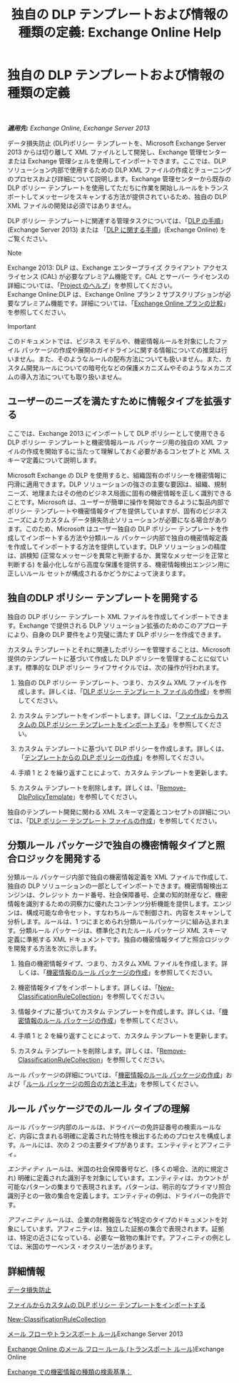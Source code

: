 ﻿---
title: '独自の DLP テンプレートおよび情報の種類の定義: Exchange Online Help'
TOCTitle: 独自の DLP テンプレートおよび情報の種類の定義
ms:assetid: f4622dba-3347-4758-b4a2-f01b043c908c
ms:mtpsurl: https://technet.microsoft.com/ja-jp/library/JJ674310(v=EXCHG.150)
ms:contentKeyID: 49896554
ms.date: 05/22/2018
mtps_version: v=EXCHG.150
ms.translationtype: HT
---

# 独自の DLP テンプレートおよび情報の種類の定義

 

_**適用先:** Exchange Online, Exchange Server 2013_

データ損失防止 (DLP)ポリシー テンプレートを、Microsoft Exchange Server 2013 からは切り離して XML ファイルとして開発し、Exchange 管理センターまたは Exchange 管理シェルを使用してインポートできます。ここでは、DLP ソリューション内部で使用するための DLP XML ファイルの作成とチューニングのプロセスおよび詳細について説明します。Exchange 管理センターから既存の DLP ポリシー テンプレートを使用してただちに作業を開始しルールをトランスポートしてメッセージをスキャンする方法が提供されているため、独自の DLP XML ファイルの開発は必須ではありません。

DLP ポリシー テンプレートに関連する管理タスクについては、「[DLP の手順](dlp-procedures-exchange-2013-help.md)」(Exchange Server 2013) または 「[DLP に関する手順](https://technet.microsoft.com/ja-jp/library/jj938003\(v=exchg.150\))」(Exchange Online) をご覧ください。


> [!NOTE]
> Exchange 2013: DLP は、Exchange エンタープライズ クライアント アクセス ライセンス (CAL) が必要なプレミアム機能です。CAL とサーバー ライセンスの詳細については、「<A href="https://go.microsoft.com/fwlink/p/?linkid=237292">Project のヘルプ</A>」を参照してください。<BR>Exchange Online:DLP は、Exchange Online プラン 2 サブスクリプションが必要なプレミアム機能です。詳細については、「<A href="https://go.microsoft.com/fwlink/p/?linkid=286154">Exchange Online プランの比較</A>」を参照してください。




> [!IMPORTANT]
> このドキュメントでは、ビジネス モデルや、機密情報ルールを対象にしたファイル パッケージの作成や展開のガイドラインに関する情報についての推奨は行いません。また、そのようなルールの配布方法についても扱いません。また、カスタム開発ルールについての暗号化などの保護メカニズムやそのようなメカニズムの導入方法についても取り扱いません。



## ユーザーのニーズを満たすために情報タイプを拡張する

ここでは、Exchange 2013 にインポートして DLP ポリシーとして使用できる DLP ポリシー テンプレートと機密情報ルール パッケージ用の独自の XML ファイルの作成を開始するに当たって理解しておく必要があるコンセプトと XML スキーマ定義について説明します。

Microsoft Exchange の DLP を使用すると、組織固有のポリシーを機密情報に円滑に適用できます。DLP ソリューションの強さの主要な要因は、組織、規制ニーズ、地理またはその他のビジネス局面に固有の機密情報を正しく識別できることです。Microsoft は、ユーザーが簡単に操作を開始できるように製品内部でポリシー テンプレートや機密情報タイプを提供していますが、固有のビジネス ニーズによりカスタム データ損失防止ソリューションが必要になる場合があります。このため、Microsoft はユーザー独自の DLP ポリシー テンプレートを作成してインポートする方法や分類ルール パッケージ内部で独自の機密情報定義を作成してインポートする方法を提供しています。DLP ソリューションの精度は、誤検知 (正常なメッセージを異常と判断するか、異常なメッセージを正常と判断する) を最小化しながら高度な保護を提供する、機密情報検出エンジン用に正しいルール セットが構成されるかどうかによって決まります。

## 独自のDLP ポリシー テンプレートを開発する

独自の DLP ポリシー テンプレート XML ファイルを作成してインポートできます。Exchange で提供される DLP ソリューション拡張のためのこのアプローチにより、自身の DLP 要件をより完璧に満たす DLP ポリシーを作成できます。

カスタム テンプレートとそれに関連したポリシーを管理することは、Microsoft 提供のテンプレートに基づいて作成した DLP ポリシーを管理することに似ています。標準的な DLP ポリシー ライフサイクルでは、次の操作が行われます。

1.  独自の DLP ポリシー テンプレート、つまり、カスタム XML ファイルを作成します。詳しくは、「[DLP ポリシー テンプレート ファイルの作成](xml-rule-schema-and-rule-structure-guide-for-dlp-policy-files.md)」を参照してください。

2.  カスタム テンプレートをインポートします。詳しくは、「[ファイルからカスタムの DLP ポリシー テンプレートをインポートする](import-a-custom-dlp-policy-template-from-a-file-exchange-2013-help.md)」を参照してください。

3.  カスタム テンプレートに基づいて DLP ポリシーを作成します。詳しくは、「[テンプレートからの DLP ポリシーの作成](https://docs.microsoft.com/ja-jp/exchange/security-and-compliance/data-loss-prevention/create-dlp-policy-from-template)」を参照してください。

4.  手順 1 と 2 を繰り返すことによって、カスタム テンプレートを更新します。

5.  カスタム テンプレートを削除します。詳しくは、「[Remove-DlpPolicyTemplate](https://technet.microsoft.com/ja-jp/library/jj215739\(v=exchg.150\))」を参照してください。

独自のテンプレート開発に関わる XML スキーマ定義とコンセプトの詳細については、「[DLP ポリシー テンプレート ファイルの作成](xml-rule-schema-and-rule-structure-guide-for-dlp-policy-files.md)」を参照してください。

## 分類ルール パッケージで独自の機密情報タイプと照合ロジックを開発する

分類ルール パッケージ内部で独自の機密情報定義を XML ファイルで作成して、独自の DLP ソリューションの一部としてインポートできます。機密情報検出エンジンは、クレジット カード番号、社会保障番号、企業の知的財産など、機密情報を識別するための洞察力に優れたコンテンツ分析機能を提供します。エンジンは、構成可能な命令セット、すなわちルールで制御され、内容をスキャンして分析します。ルールは、1 つにまとめられ分類ルールパッケージに組み込まれます。分類ルール パッケージは、標準化されたルール パッケージ XML スキーマ定義に準拠する XML ドキュメントです。独自の機密情報タイプと照合ロジックを開発する方法を次に示します。

1.  独自の機密情報タイプ、つまり、カスタム XML ファイルを作成します。詳しくは、「[機密情報のルール パッケージの作成](technical-description-of-xml-schema-for-dlp-rule-packages.md)」を参照してください。

2.  機密情報タイプをインポートします。詳しくは、「[New-ClassificationRuleCollection](https://technet.microsoft.com/ja-jp/library/jj218619\(v=exchg.150\))」を参照してください。

3.  情報タイプに基づいてカスタム テンプレートを作成します。詳しくは、「[機密情報のルール パッケージの作成](technical-description-of-xml-schema-for-dlp-rule-packages.md)」を参照してください。

4.  手順 1 と 2 を繰り返すことによって、カスタム テンプレートを更新します。

5.  カスタム テンプレートを削除します。詳しくは、「[Remove-ClassificationRuleCollection](https://technet.microsoft.com/ja-jp/library/jj218670\(v=exchg.150\))」を参照してください。

ルール パッケージの詳細については、「[機密情報のルール パッケージの作成](technical-description-of-xml-schema-for-dlp-rule-packages.md)」および「[ルール パッケージの照合の方法と手法](technical-description-of-xsd-rule-matching-for-dlp-rule-packages.md)」を参照してください。

## ルール パッケージでのルール タイプの理解

ルール パッケージ内部のルールは、ドライバーの免許証番号の検索ルールなど、内容に含まれる明確に定義された特性を検出するためのプロセスを構成します。ルールには、次の 2 つの主要タイプがあります。エンティティとアフィニティ。

*エンティティ* ルールは、米国の社会保障番号など、(多くの場合、法的に規定され) 明確に定義された識別子を対象にしています。エンティティは、カウントが可能なパターンの集まりで表現されます。パターンは、明示的なプライマリ照合識別子との一致の集合を定義します。エンティティの例は、ドライバーの免許です。

*アフィニティ* ルールは、企業の財務報告など特定のタイプのドキュメントを対象にしています。アフィニティは、独立した証拠の集合で表現されます。証拠は、特定の近さになっている、必要な一致物の集計です。アフィニティの例としては、米国のサーベンス・オクスリー法があります。

## 詳細情報

[データ損失防止](https://docs.microsoft.com/ja-jp/exchange/security-and-compliance/data-loss-prevention/data-loss-prevention)

[ファイルからカスタムの DLP ポリシー テンプレートをインポートする](import-a-custom-dlp-policy-template-from-a-file-exchange-2013-help.md)

[New-ClassificationRuleCollection](https://technet.microsoft.com/ja-jp/library/jj218619\(v=exchg.150\))

[メール フローやトランスポート ルール](mail-flow-rules-transport-rules-in-exchange-2013-exchange-2013-help.md)Exchange Server 2013

[Exchange Online のメール フロー ルール (トランスポート ルール)](https://technet.microsoft.com/ja-jp/library/jj919238\(v=exchg.150\))Exchange Online

[Exchange での機密情報の種類の検索基準：](what-the-sensitive-information-types-in-exchange-look-for-exchange-online-help.md)

